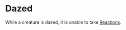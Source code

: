 # Dazed

While a creature is dazed, it is unable to take [Reactions](../Game%20Procedures/Reaction.md).
